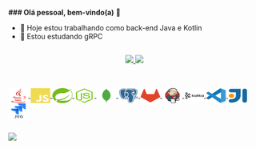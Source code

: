 **### Olá pessoal, bem-vindo(a)** 👋

- 🔭 Hoje estou trabalhando como back-end Java e Kotlin
- 🌱 Estou estudando gRPC

##

<div align="center" >
 <a href="https://github.com/Marcelocs19">
  <img height="150em" src="https://github-readme-stats.vercel.app/api?username=Marcelocs19&theme=dark&show_icons=true&include_all_commits=true"/>
  <img height="150em" src="https://github-readme-stats.vercel.app/api/top-langs/?username=Marcelocs19&layout=compact&theme=dark"/>
</div>

##
  
<div style="display: inline_block"><br>
  <img align="center" alt="Java" height="30" width="40" src ="https://github.com/devicons/devicon/blob/master/icons/java/java-plain.svg"/>
  <img align="center" alt="Javascript" height="30" width="40" src="https://github.com/devicons/devicon/blob/master/icons/javascript/javascript-plain.svg"/>  
  <img align="center" alt="Spring" height="30" width="40" src="https://github.com/devicons/devicon/blob/master/icons/spring/spring-original.svg"/>
  <img align="center" alt="NodeJs" height="30" width="40" src="https://github.com/devicons/devicon/blob/master/icons/nodejs/nodejs-plain.svg"/>
  <img align="center" alt="Mongodb" height="30" width="40" src="https://github.com/devicons/devicon/blob/master/icons/mongodb/mongodb-plain.svg"/>  
  <img align="center" alt="Postgresql" height="30" width="40" src="https://github.com/devicons/devicon/blob/master/icons/postgresql/postgresql-plain.svg"/>  
  <img align="center" alt="Gitlab" height="30" width="40" src="https://github.com/devicons/devicon/blob/master/icons/gitlab/gitlab-plain.svg"/>
  <img align="center" alt="Jenkins" height="30" width="40" src="https://github.com/devicons/devicon/blob/master/icons/jenkins/jenkins-original.svg"/>
  <img align="center" alt="Kafka" height="30" width="40" src="https://github.com/devicons/devicon/blob/master/icons/apachekafka/apachekafka-original-wordmark.svg"/>
  <img align="center" alt="Vscode" height="30" width="40" src="https://github.com/devicons/devicon/blob/master/icons/vscode/vscode-original.svg"/>
  <img align="center" alt="Intellij" height="30" width="40" src="https://github.com/devicons/devicon/blob/master/icons/intellij/intellij-original.svg"/>
  <img align="center" alt="Jira" height="30" width="40" src="https://github.com/devicons/devicon/blob/master/icons/jira/jira-original-wordmark.svg"/>  
</div>  

##
 

<div>
<a href="https://www.linkedin.com/in/marcelo-campos-silva/" target="_blank"><img src="https://img.shields.io/badge/-LinkedIn-%230077B5?style=for-the-badge&logo=linkedin&logoColor=white" target="_blank"></a>   
</div>
